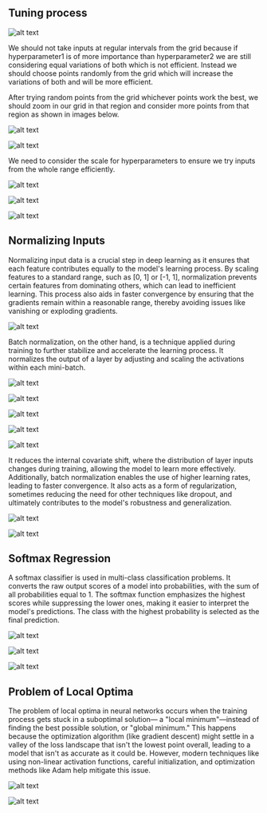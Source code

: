 ## Tuning process

![alt text](Images/C2W3L1-1.png)

We should not take inputs at regular intervals from the grid because if hyperparameter1 is of more importance than hyperparameter2 we are still considering equal variations of both which is not efficient. Instead we should choose points randomly from the grid which will increase the variations of both and will be more efficient.

After trying random points from the grid whichever points work the best, we should zoom in our grid in that region and consider more points from that region as shown in images below.

![alt text](Images/C2W3L1-2.png)

![alt text](Images/C2W3L1-3.png)

We need to consider the scale for hyperparameters to ensure we try inputs from the whole range efficiently.

![alt text](Images/C2W3L2-1.png)

![alt text](Images/C2W3L2-2.png)

![alt text](Images/C2W3L3-1.png)

## Normalizing Inputs

Normalizing input data is a crucial step in deep learning as it ensures that each feature contributes equally to the model's learning process. By scaling features to a standard range, such as [0, 1] or [-1, 1], normalization prevents certain features from dominating others, which can lead to inefficient learning. This process also aids in faster convergence by ensuring that the gradients remain within a reasonable range, thereby avoiding issues like vanishing or exploding gradients.

![alt text](Images/C2W3L4-1.png)

Batch normalization, on the other hand, is a technique applied during training to further stabilize and accelerate the learning process. It normalizes the output of a layer by adjusting and scaling the activations within each mini-batch.

![alt text](Images/C2W3L4-2.png)

![alt text](Images/C2W3L5-1.png)

![alt text](Images/C2W3L5-2.png)

![alt text](Images/C2W3L5-3.png)

![alt text](Images/C2W3L6-1.png)

It reduces the internal covariate shift, where the distribution of layer inputs changes during training, allowing the model to learn more effectively.
Additionally, batch normalization enables the use of higher learning rates, leading to faster convergence. It also acts as a form of regularization, sometimes reducing the need for other techniques like dropout, and ultimately contributes to the model's robustness and generalization.

![alt text](Images/C2W3L7-1.png)

![alt text](Images/C2W3L7-2.png)

## Softmax Regression

A softmax classifier is used in multi-class classification problems. It converts the raw output scores of a model into probabilities, with the sum of all probabilities equal to 1. The softmax function emphasizes the highest scores while suppressing the lower ones, making it easier to interpret the model's predictions. The class with the highest probability is selected as the final prediction.

![alt text](Images/C2W3L8-1.png)

![alt text](Images/C2W3L8-2.png)

![alt text](Images/C2W3L9-1.png)

## Problem of Local Optima

The problem of local optima in neural networks occurs when the training process gets stuck in a suboptimal solution— a "local minimum"—instead of finding the best possible solution, or "global minimum." This happens because the optimization algorithm (like gradient descent) might settle in a valley of the loss landscape that isn't the lowest point overall, leading to a model that isn't as accurate as it could be. However, modern techniques like using non-linear activation functions, careful initialization, and optimization methods like Adam help mitigate this issue.

![alt text](Images/C2W3L10-1.png)

![alt text](Images/C2W3L10-2.png)
